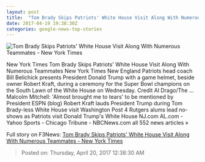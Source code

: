 ```yaml
---
layout: post
title:  "Tom Brady Skips Patriots' White House Visit Along With Numerous Teammates - New York Times"
date: 2017-04-19 19:38:30Z
categories: google-news-top-stories
---
```


![Tom Brady Skips Patriots' White House Visit Along With Numerous Teammates - New York Times](https://static01.nyt.com/images/2017/04/20/sports/20PATRIOTSWHITEHOUSE-sub1/20PATRIOTSWHITEHOUSE-sub1-facebookJumbo-v2.jpg)

New York Times Tom Brady Skips Patriots' White House Visit Along With Numerous Teammates New York Times New England Patriots head coach Bill Belichick presents President Donald Trump with a game helmet, beside owner Robert Kraft, during a ceremony for the Super Bowl champions on the South Lawn of the White House on Wednesday. Credit Al Drago/The ... Malcolm Mitchell: 'Almost brought me to tears' to be mentioned by President ESPN (blog) Robert Kraft lauds President Trump during Tom Brady-less White House visit Washington Post 4 Rutgers alums lead no-shows as Patriots visit Donald Trump's White House NJ.com AL.com - Yahoo Sports - Chicago Tribune - NBCNews.com all 552 news articles »


Full story on F3News: [Tom Brady Skips Patriots' White House Visit Along With Numerous Teammates - New York Times](http://www.f3nws.com/n/YhaGGD)

> Posted on: Thursday, April 20, 2017 12:38:30 AM

